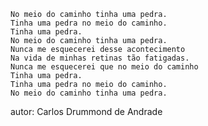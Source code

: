    No meio do caminho tinha uma pedra.
    Tinha uma pedra no meio do caminho.
    Tinha uma pedra.
    No meio do caminho tinha uma pedra.
    Nunca me esquecerei desse acontecimento
    Na vida de minhas retinas tão fatigadas.
    Nunca me esquecerei que no meio do caminho
    Tinha uma pedra.
    Tinha uma pedra no meio do caminho.
    No meio do caminho tinha uma pedra.

autor: Carlos Drummond de Andrade